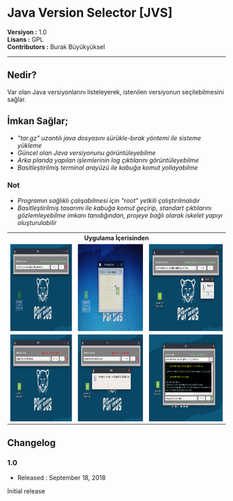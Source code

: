 # Java Version Selector [JVS]

**Versiyon	:**  1.0 		<br />
**Lisans  	:**  GPL 		<br />
**Contributors  :**  Burak Büyükyüksel	<br />

<hr />

## Nedir?

Var olan Java versiyonlarını listeleyerek, istenilen versiyonun seçilebilmesini sağlar.

## İmkan Sağlar;

*	<i> "tar.gz" uzantılı java dosyasını sürükle-bırak yöntemi ile sisteme yükleme</span> </i>
*	<i> Güncel olan Java versiyonunu görüntüleyebilme </i>
*	<i> Arka planda yapılan işlemlerinin log çıktılarını görüntüleyebilme </i>
*	<i> Basitleştirilmiş terminal arayüzü ile kabuğa komut yollayabilme </i>

### Not
* 	<i> Programın sağlıklı çalışabilmesi için "root" yetkili çalıştırılmalıdır </i>
* 	<i> Basitleştirilmiş tasarımı ile kabuğa komut geçirip, standart çıktılarını gözlemleyebilme imkanı tanıdığından, projeye bağlı olarak iskelet yapıyı oluşturulabilir </i>


<table>
	<tr>
		<th colspan=3> <b> Uygulama İçerisinden </b> </th>	
	</tr>
	<tr>
		<td><img src = "resources/screenshoots/ss01.png" height=200px width=100% /> </td>
		<td><img src = "resources/screenshoots/ss02.png" height=200px width=100% /> </td>
		<td><img src = "resources/screenshoots/ss03.png" height=200px width=100% /> </td>
	</tr>
	<tr>
		<td><img src = "resources/screenshoots/ss04.png" height=200px width=100% /> </td>
		<td><img src = "resources/screenshoots/ss05.png" height=200px width=100% /> </td>
		<td><img src = "resources/screenshoots/ss06.png" height=200px width=100% /> </td>
	</tr>
</table>





## Changelog

### 1.0
* Released : September 18, 2018

Initial release